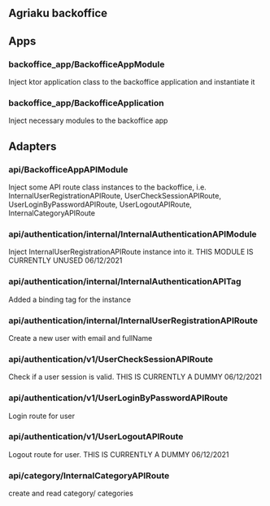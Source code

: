 ## Agriaku backoffice

## Apps

### backoffice_app/BackofficeAppModule
Inject ktor application class to the backoffice application and instantiate it

### backoffice_app/BackofficeApplication
Inject necessary modules to the backoffice app

## Adapters

### api/BackofficeAppAPIModule
Inject some API route class instances to the backoffice, i.e. InternalUserRegistrationAPIRoute, UserCheckSessionAPIRoute, UserLoginByPasswordAPIRoute, UserLogoutAPIRoute, InternalCategoryAPIRoute

### api/authentication/internal/InternalAuthenticationAPIModule
Inject InternalUserRegistrationAPIRoute instance into it. THIS MODULE IS CURRENTLY UNUSED 06/12/2021

### api/authentication/internal/InternalAuthenticationAPITag
Added a binding tag for the instance

### api/authentication/internal/InternalUserRegistrationAPIRoute
Create a new user with email and fullName

### api/authentication/v1/UserCheckSessionAPIRoute
Check if a user session is valid. THIS IS CURRENTLY A DUMMY 06/12/2021

### api/authentication/v1/UserLoginByPasswordAPIRoute
Login route for user

### api/authentication/v1/UserLogoutAPIRoute
Logout route for user. THIS IS CURRENTLY A DUMMY 06/12/2021

### api/category/InternalCategoryAPIRoute
create and read category/ categories